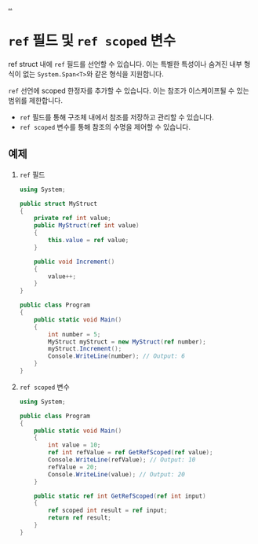 [..](../README.md)

# `ref` 필드 및 `ref scoped` 변수

ref struct 내에 `ref` 필드를 선언할 수 있습니다. 이는 특별한 특성이나 숨겨진 내부 형식이 없는 `System.Span<T>`와 같은 형식을 지원합니다.

`ref` 선언에 scoped 한정자를 추가할 수 있습니다. 이는 참조가 이스케이프될 수 있는 범위를 제한합니다.

- `ref` 필드를 통해 구조체 내에서 참조를 저장하고 관리할 수 있습니다.
- `ref scoped` 변수를 통해 참조의 수명을 제어할 수 있습니다.

## 예제

1. `ref` 필드
    ```cs
    using System;

    public struct MyStruct
    {
        private ref int value;
        public MyStruct(ref int value)
        {
            this.value = ref value;
        }

        public void Increment()
        {
            value++;
        }
    }

    public class Program
    {
        public static void Main()
        {
            int number = 5;
            MyStruct myStruct = new MyStruct(ref number);
            myStruct.Increment();
            Console.WriteLine(number); // Output: 6
        }
    }
    ```

2. `ref scoped` 변수
    ```cs
    using System;

    public class Program
    {
        public static void Main()
        {
            int value = 10;
            ref int refValue = ref GetRefScoped(ref value);
            Console.WriteLine(refValue); // Output: 10
            refValue = 20;
            Console.WriteLine(value); // Output: 20
        }

        public static ref int GetRefScoped(ref int input)
        {
            ref scoped int result = ref input;
            return ref result;
        }
    }
    ```
